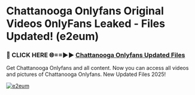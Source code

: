 # Chattanooga Onlyfans Original Videos 0nlyFans Leaked - Files Updated! (e2eum)

<h3>🔴 CLICK HERE 🌐==►► <a href="https://tinyurl.com/ehrbuxhb" rel="nofollow">Chattanooga Onlyfans Updated Files</a></h3>

Get Chattanooga Onlyfans and all content. Now you can access all videos and pictures of Chattanooga Onlyfans. New Updated Files 2025!

[![e2eum](https://i.imgur.com/lVYEuWS.gif)](https://tinyurl.com/ehrbuxhb)
